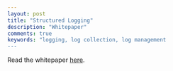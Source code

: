 ```yaml
---
layout: post
title: "Structured Logging"
description: "Whitepaper"
comments: true
keywords: "logging, log collection, log management
---
```


Read the whitepaper [here](https://nxlog.co/whitepapers/structured-logging
).
